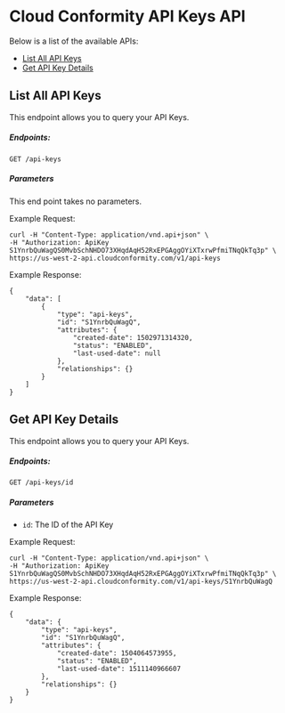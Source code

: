 # Cloud Conformity API Keys API

Below is a list of the available APIs:

- [List All API Keys](#list-all-api-keys)
- [Get API Key Details](#get-api-key-details)


## List All API Keys

This endpoint allows you to query your API Keys.

##### Endpoints:

`GET /api-keys`

##### Parameters
This end point takes no parameters.

Example Request:

```
curl -H "Content-Type: application/vnd.api+json" \
-H "Authorization: ApiKey S1YnrbQuWagQS0MvbSchNHDO73XHqdAqH52RxEPGAggOYiXTxrwPfmiTNqQkTq3p" \
https://us-west-2-api.cloudconformity.com/v1/api-keys
```
Example Response:

```
{
    "data": [
        {
            "type": "api-keys",
            "id": "S1YnrbQuWagQ",
            "attributes": {
                "created-date": 1502971314320,
                "status": "ENABLED",
                "last-used-date": null
            },
            "relationships": {}
        }
    ]
}
```


## Get API Key Details

This endpoint allows you to query your API Keys.

##### Endpoints:

`GET /api-keys/id`

##### Parameters
- `id`: The ID of the API Key


Example Request:

```
curl -H "Content-Type: application/vnd.api+json" \
-H "Authorization: ApiKey S1YnrbQuWagQS0MvbSchNHDO73XHqdAqH52RxEPGAggOYiXTxrwPfmiTNqQkTq3p" \
https://us-west-2-api.cloudconformity.com/v1/api-keys/S1YnrbQuWagQ
```
Example Response:

```
{
    "data": {
        "type": "api-keys",
        "id": "S1YnrbQuWagQ",
        "attributes": {
            "created-date": 1504064573955,
            "status": "ENABLED",
            "last-used-date": 1511140966607
        },
        "relationships": {}
    }
}
```
